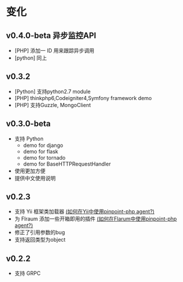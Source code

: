 # 变化

## v0.4.0-beta  异步监控API
* [PHP] 添加一 ID 用来跟踪异步调用
* [python] 同上

## v0.3.2
* [Python] 支持python2.7 module 
* [PHP] thinkphp6,Codeigniter4,Symfony framework demo
* [PHP] 支持Guzzle, MongoClient 

## v0.3.0-beta

- 支持 Python
  - demo for django
  - demo for flask
  - demo for tornado
  - demo for BaseHTTPRequestHandler
- 使用更加方便
- 提供中文使用说明

## v0.2.3 

- 支持 Yii 框架类加载器 [(如何在Yii中使用pinpoint-php agent?)](Example/PHP/demo/yii-demo/Readme-CN.md)
- 为 Flraum 添加一些开箱即用的插件 [ (如何在Flarum中使用pinpoint-php agent?)](Example/PHP/demo/Flarum-demo/Readme-CN.md)
- 修正了引用参数的bug
- 支持返回类型为object

## v0.2.2

- 支持 GRPC